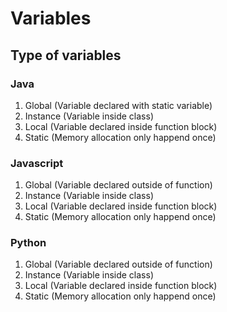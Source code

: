 # Variables

## Type of variables

### Java
1) Global   (Variable declared with static variable)
1) Instance (Variable inside class)
2) Local    (Variable declared inside function block)
3) Static   (Memory allocation only happend once) 

### Javascript
1) Global   (Variable declared outside of function)
1) Instance (Variable inside class)
2) Local    (Variable declared inside function block)
3) Static   (Memory allocation only happend once) 

### Python
1) Global   (Variable declared outside of function)
1) Instance (Variable inside class)
2) Local    (Variable declared inside function block)
3) Static   (Memory allocation only happend once) 

